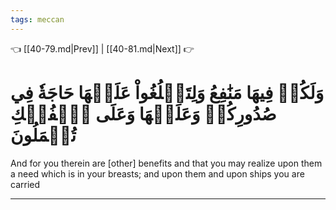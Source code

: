 ```yaml
---
tags: meccan
---
```


👈 [[40-79.md|Prev]] | [[40-81.md|Next]] 👉

# وَلَكُمۡ فِيهَا مَنَٰفِعُ وَلِتَبۡلُغُواْ عَلَيۡهَا حَاجَةٗ فِي صُدُورِكُمۡ وَعَلَيۡهَا وَعَلَى ٱلۡفُلۡكِ تُحۡمَلُونَ

And for you therein are [other] benefits and that you may realize upon them a need which is in your breasts; and upon them and upon ships you are carried

---

